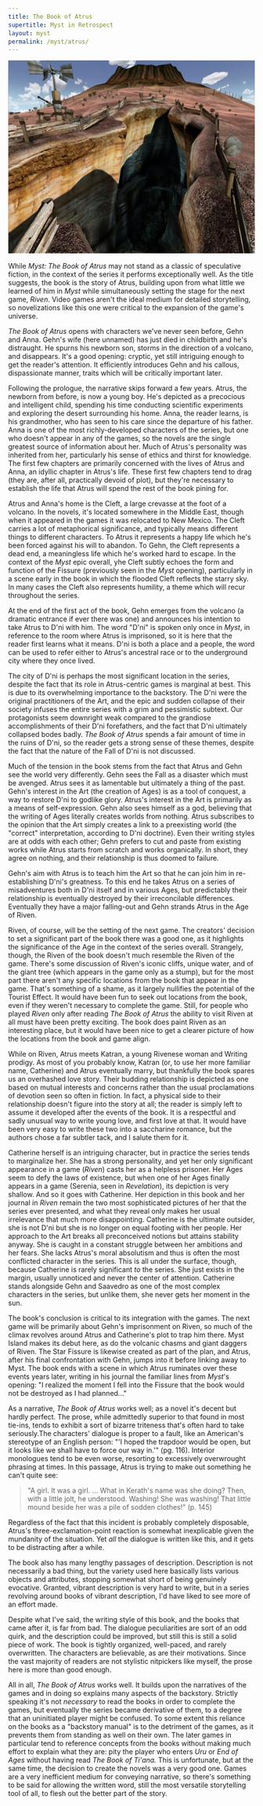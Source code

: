 ```yaml
---
title: The Book of Atrus
supertitle: Myst in Retrospect
layout: myst
permalink: /myst/atrus/
---
```

![The Cleft, childhood home of Atrus, as seen in Uru.](/assets/images/myst/02-atrus.jpg)

While _Myst: The Book of Atrus_ may not stand as a classic of speculative fiction, in the context of the series it performs exceptionally well. As the title suggests, the book is the story of Atrus, building upon from what little we learned of him in _Myst_ while simultaneously setting the stage for the next game, _Riven_. Video games aren't the ideal medium for detailed storytelling, so novelizations like this one were critical to the expansion of the game's universe.

_The Book of Atrus_ opens with characters we've never seen before, Gehn and Anna. Gehn's wife (here unnamed) has just died in childbirth and he's distraught. He spurns his newborn son, storms in the direction of a volcano, and disappears. It's a good opening: cryptic, yet still intriguing enough to get the reader's attention. It efficiently introduces Gehn and his callous, dispassionate manner, traits which will be critically important later.

Following the prologue, the narrative skips forward a few years. Atrus, the newborn from before, is now a young boy.  He's depicted as a precocious and intelligent child, spending his time conducting scientific experiments and exploring the desert surrounding his home.  Anna, the reader learns, is his grandmother, who has seen to his care since the departure of his father. Anna is one of the most richly-developed characters of the series, but one who doesn't appear in any of the games, so the novels are the single greatest source of information about her. Much of Atrus's personality was inherited from her, particularly his sense of ethics and thirst for knowledge. The first few chapters are primarily concerned with the lives of Atrus and Anna, an idyllic chapter in Atrus's life. These first few chapters tend to drag (they are, after all, practically devoid of plot), but they're necessary to establish the life that Atrus will spend the rest of the book pining for. 

Atrus and Anna's home is the Cleft, a large crevasse at the foot of a volcano. In the novels, it's located somewhere in the Middle East, though when it appeared in the games it was relocated to New Mexico. The Cleft carries a lot of metaphorical significance, and typically means different things to different characters. To Atrus it represents a happy life which he's been forced against his will to abandon. To Gehn, the Cleft represents a dead end, a meaningless life which he's worked hard to escape. In the context of the _Myst_ epic overall, yhe Cleft subtly echoes the form and function of the Fissure (previously seen in the _Myst_ opening), particularly in a scene early in the book in which the flooded Cleft reflects the starry sky. In many cases the Cleft also represents humility, a theme which will recur throughout the series.

At the end of the first act of the book, Gehn emerges from the volcano (a dramatic entrance if ever there was one) and announces his intention to take Atrus to D'ni with him. The word "D'ni" is spoken only once in _Myst_, in reference to the room where Atrus is imprisoned, so it is here that the reader first learns what it means. D'ni is both a place and a people, the word can be used to refer either to Atrus's ancestral race or to the underground city where they once lived. 

The city of D'ni is perhaps the most significant location in the series, despite the fact that its role in Atrus-centric games is marginal at best. This is due to its overwhelming importance to the backstory. The D'ni were the original practitioners of the Art, and the epic and sudden collapse of their society infuses the entire series with a grim and pessimistic subtext. Our protagonists seem downright weak compared to the grandiose accomplishments of their D'ni forefathers, and the fact that D'ni ultimately collapsed bodes badly. _The Book of Atrus_ spends a fair amount of time in the ruins of D'ni, so the reader gets a strong sense of these themes, despite the fact that the nature of the Fall of D'ni is not discussed.

Much of the tension in the book stems from the fact that Atrus and Gehn see the world very differently. Gehn sees the Fall as a disaster which must be avenged. Atrus sees it as lamentable but ultimately a thing of the past. Gehn's interest in the Art (the creation of Ages) is as a tool of conquest, a way to restore D'ni to godlike glory. Atrus's interest in the Art is primarily as a means of self-expression. Gehn also sees himself as a god, believing that the writing of Ages literally creates worlds from nothing. Atrus subscribes to the opinion that the Art simply creates a link to a preexisting world (the "correct" interpretation, according to D'ni doctrine).  Even their writing styles are at odds with each other; Gehn prefers to cut and paste from existing works while Atrus starts from scratch and works organically. In short, they agree on nothing, and their relationship is thus doomed to failure.

Gehn's aim with Atrus is to teach him the Art so that he can join him in re-establishing D'ni's greatness. To this end he takes Atrus on a series of misadventures both in D'ni itself and in various Ages, but predictably their relationship is eventually destroyed by their irreconcilable differences. Eventually they have a major falling-out and Gehn strands Atrus in the Age of Riven.

Riven, of course, will be the setting of the next game. The creators' decision to set a significant part of the book there was a good one, as it highlights the significance of the Age in the context of the series overall. Strangely, though, the Riven of the book doesn't much resemble the Riven of the game. There's some discussion of Riven's iconic cliffs, unique water, and of the giant tree (which appears in the game only as a stump), but for the most part there aren't any specific locations from the book that appear in the game. That's something of a shame, as it largely nullifies the potential of the Tourist Effect. It would have been fun to seek out locations from the book, even if they weren't necessary to complete the game. Still, for people who played _Riven_ only after reading _The Book of Atrus_ the ability to visit Riven at all must have been pretty exciting. The book does paint Riven as an interesting place, but it would have been nice to get a clearer picture of how the locations from the book and game align.

While on Riven, Atrus meets Katran, a young Rivenese woman and Writing prodigy. As most of you probably know, Katran (or, to use her more familiar name, Catherine) and Atrus eventually marry, but thankfully the book spares us an overhashed love story. Their budding relationship is depicted as one based on mutual interests and concerns rather than the usual proclamations of devotion seen so often in fiction. In fact, a physical side to their relationship doesn't figure into the story at all; the reader is simply left to assume it developed after the events of the book.  It is a respectful and sadly unusual way to write young love, and first love at that. It would have been very easy to write these two into a saccharine romance, but the authors chose a far subtler tack, and I salute them for it. 

Catherine herself is an intriguing character, but in practice the series tends to marginalize her. She has a strong personality, and yet her only significant appearance in a game (_Riven_) casts her as a helpless prisoner. Her Ages seem to defy the laws of existence, but when one of her Ages finally appears in a game (Serenia, seen in _Revelation_), its depiction is very shallow.  And so it goes with Catherine. Her depiction in this book and her journal in _Riven_ remain the two most sophisticated pictures of her that the series ever presented, and what they reveal only makes her usual irrelevance that much more disappointing. Catherine is the ultimate outsider, she is not D'ni but she is no longer on equal footing with her people. Her approach to the Art breaks all preconceived notions but attains stability anyway. She is caught in a constant struggle between her ambitions and her fears. She lacks Atrus's moral absolutism and thus is often the most conflicted character in the series. This is all under the surface, though, because Catherine is rarely significant _to_ the series. She just exists in the margin, usually unnoticed and never the center of attention. Catherine stands alongside Gehn and Saavedro as one of the most complex characters in the series, but unlike them, she never gets her moment in the sun.

The book's conclusion is critical to its integration with the games. The next game will be primarily about Gehn's imprisonment on Riven, so much of the climax revolves around Atrus and Catherine's plot to trap him there. Myst Island makes its debut here, as do the volcanic chasms and giant daggers of Riven. The Star Fissure is likewise created as part of the plan, and Atrus, after his final confrontation with Gehn, jumps into it before linking away to Myst. The book ends with a scene in which Atrus ruminates over these events years later, writing in his journal the familiar lines from _Myst_'s opening: "I realized the moment I fell into the Fissure that the book would not be destroyed as I had planned..."

As a narrative, _The Book of Atrus_ works well; as a novel it's decent but hardly perfect. The prose, while admittedly superior to that found in most tie-ins, tends to exhibit a sort of bizarre triteness that's often hard to take seriously.The characters' dialogue is proper to a fault, like an American's stereotype of an English person: "'I hoped the trapdoor would be open, but it looks like we shall have to force our way in.'" (pg. 116). Interior monologues tend to be even worse, resorting to excessively overwrought phrasing at times. In this passage, Atrus is trying to make out something he can't quite see: 

> "A girl. It was a girl. ... What in Kerath's name was she doing? Then, with a little jolt, he understood. Washing! She was washing! That little mound beside her was a pile of sodden clothes!" (p. 145) 

Regardless of the fact that this incident is probably completely disposable, Atrus's three-exclamation-point reaction is somewhat inexplicable given the mundanity of the situation. Yet _all_ the dialogue is written like this, and it gets to be distracting after a while.

The book also has many lengthy passages of description. Description is not necessarily a bad thing, but the variety used here basically lists various objects and attributes, stopping somewhat short of being genuinely evocative. Granted, vibrant description is very hard to write, but in a series revolving around books of vibrant description, I'd have liked to see more of an effort made. 

Despite what I've said, the writing style of this book, and the books that came after it, is far from bad. The dialogue peculiarities are sort of an odd quirk, and the description could be improved, but still this is still a solid piece of work. The book is tightly organized, well-paced, and rarely overwritten. The characters are believable, as are their motivations. Since the vast majority of readers are not stylistic nitpickers like myself, the prose here is more than good enough.

All in all, _The Book of Atrus_ works well. It builds upon the narratives of the games and in doing so explains many aspects of the backstory. Strictly speaking it's not _necessary_ to read the books in order to complete the games, but eventually the series became derivative of them, to a degree that an uninitiated player might be confused. To some extent this reliance on the books as a "backstory manual" is to the detriment of the games, as it prevents them from standing as well on their own. The later games in particular tend to reference concepts from the books without making much effort to explain what they are: pity the player who enters _Uru_ or _End of Ages_ without having read _The Book of Ti'ana._ This is unfortunate, but at the same time, the decision to create the novels was a very good one. Games are a very inefficient medium for conveying narrative, so there's something to be said for allowing the written word, still the most versatile storytelling tool of all, to flesh out the better part of the story.
